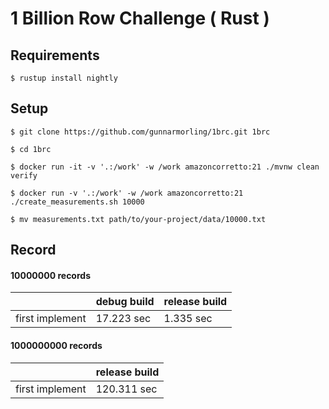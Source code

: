# 1 Billion Row Challenge ( Rust )

## Requirements

```
$ rustup install nightly
```

## Setup

```
$ git clone https://github.com/gunnarmorling/1brc.git 1brc

$ cd 1brc

$ docker run -it -v '.:/work' -w /work amazoncorretto:21 ./mvnw clean verify

$ docker run -v '.:/work' -w /work amazoncorretto:21 ./create_measurements.sh 10000

$ mv measurements.txt path/to/your-project/data/10000.txt
```

## Record

#### 10000000 records

|                 | debug build | release build |
|-----------------|-------------|---------------|
| first implement | 17.223 sec  | 1.335 sec     |

#### 1000000000 records

|                 | release build |
|-----------------|---------------|
| first implement | 120.311 sec   |

